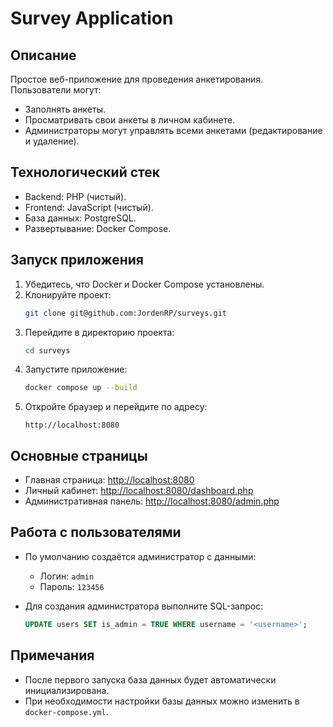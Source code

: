# Survey Application

## Описание
Простое веб-приложение для проведения анкетирования. Пользователи могут:
- Заполнять анкеты.
- Просматривать свои анкеты в личном кабинете.
- Администраторы могут управлять всеми анкетами (редактирование и удаление).

## Технологический стек
- Backend: PHP (чистый).
- Frontend: JavaScript (чистый).
- База данных: PostgreSQL.
- Развертывание: Docker Compose.

## Запуск приложения
1. Убедитесь, что Docker и Docker Compose установлены.
2. Клонируйте проект:
   ```bash
   git clone git@github.com:JordenRP/surveys.git
   ```
3. Перейдите в директорию проекта:
   ```bash
   cd surveys
   ```
4. Запустите приложение:
   ```bash
   docker compose up --build
   ```
5. Откройте браузер и перейдите по адресу:
   ```
   http://localhost:8080
   ```

## Основные страницы
- Главная страница: [http://localhost:8080](http://localhost:8080)
- Личный кабинет: [http://localhost:8080/dashboard.php](http://localhost:8080/dashboard.php)
- Административная панель: [http://localhost:8080/admin.php](http://localhost:8080/admin.php)

## Работа с пользователями
- По умолчанию создаётся администратор с данными:
  - Логин: `admin`
  - Пароль: `123456`

- Для создания администратора выполните SQL-запрос:
  ```sql
  UPDATE users SET is_admin = TRUE WHERE username = '<username>';
  ```

## Примечания
- После первого запуска база данных будет автоматически инициализирована.
- При необходимости настройки базы данных можно изменить в `docker-compose.yml`.

